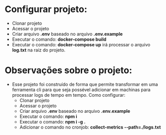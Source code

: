 Configurar projeto:
====================

- Clonar projeto
- Acessar o projeto
- Criar arquivo **.env** baseado no arquivo **.env.example**
- Executar o comando: **docker-compose build**
- Executar o comando: **docker-compose up** irá processar o arquivo **log.txt** na raiz do projeto.


Observações sobre o projeto:
============================
- Esse projeto foi construído de forma que permite transformar em uma ferramenta cli para que seja possével adicionar em machinas para processar logs de tempo em tempo. Como configurar:
    - Clonar projeto
    - Acessar o projeto
    - Criar arquivo **.env** baseado no arquivo **.env.example**
    - Executar o comando: **npm i**
    - Executar o comando: **npm i -g .**
    - Adicionar o comando no cronjob: **collect-metrics --path=./logs.txt**
